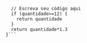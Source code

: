 ```function calculaPrecoTotal(quantidade) {
  // Escreva seu código aqui
  if (quantidade>=12) {
    return quantidade
  }
  return quantidade*1.3
}```
